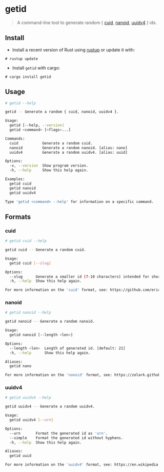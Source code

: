 # getid

> A command-line tool to generate random { [cuid](https://github.com/ericelliott/cuid), [nanoid](https://zelark.github.io/nano-id-cc/), [uuidv4](https://en.wikipedia.org/wiki/Universally_unique_identifier#Version_4_(random)) } ids.

## Install

- Install a recent version of Rust using [rustup](https://rustup.rs/) or update
it with:
```
# rustup update
```

- Install `getid` with cargo:
```
# cargo install getid
```

## Usage

```sh
# getid --help

getid -- Generate a random { cuid, nanoid, uuidv4 }.

Usage:
  getid [--help, --version]
  getid <command> [<flags>...]

Commands:
  cuid           Generate a random cuid.
  nanoid         Generate a random nanoid. [alias: nano]
  uuidv4         Generate a random uuidv4. [alias: uuid]

Options:
  -v, --version  Show program version.
  -h, --help     Show this help again.

Examples:
  getid cuid
  getid nanoid
  getid uuidv4

Type 'getid <command> --help' for information on a specific command.
```

## Formats

### cuid

```sh
# getid cuid --help

getid cuid -- Generate a random cuid.

Usage:
  getid cuid [--slug]

Options:
  --slug      Generate a smaller id (7-10 characters) intended for short urls.
  -h, --help  Show this help again.

For more information on the 'cuid' format, see: https://github.com/ericelliott/cuid.
```

### nanoid

```sh
# getid nanoid --help

getid nanoid -- Generate a random nanoid.

Usage:
  getid nanoid [--length <len>]

Options:
  --length <len>  Length of generated id. [default: 21]
  -h, --help      Show this help again.

Aliases:
  getid nano

For more information on the 'nanoid' format, see: https://zelark.github.io/nano-id-cc/.
```

### uuidv4

```sh
# getid uuidv4 --help

getid uuidv4 -- Generate a random uuidv4.

Usage:
  getid uuidv4 [--urn]

Options:
  --urn       Format the generated id as 'urn'.
  --simple    Format the generated id without hyphens.
  -h, --help  Show this help again.

Aliases:
  getid uuid

For more information on the 'uuidv4' format, see: https://en.wikipedia.org/wiki/Universally_unique_identifier#Version_4_(random).
```
